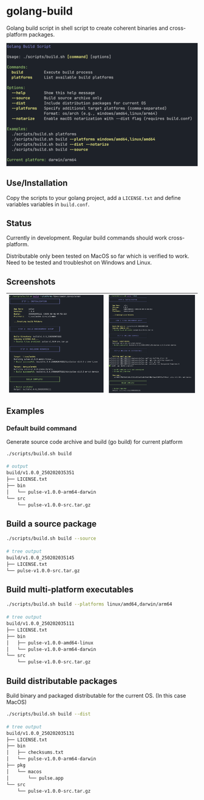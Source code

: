 # golang-build

Golang build script in shell script to create coherent binaries and cross-platform packages.

![Screenshot 1](screenshot-1.png)


## Use/Installation
Copy the scripts to your golang project, add a `LICENSE.txt` and define variables variables in `build.conf`.

## Status
Currently in development. Regular build commands should work cross-platform. 

Distributable only been tested on MacOS so far which is verified to work. Need to be tested and troubleshot on Windows and Linux.


## Screenshots

|![Screenshot 2](screenshot-2.png)|![Screenshot 3](screenshot-3.png)|
|-|-|



## Examples

### Default build command
Generate source code archive and build (go build) for current platform
```bash
./scripts/build.sh build

# output
build/v1.0.0_250202035351
├── LICENSE.txt
├── bin
│   └── pulse-v1.0.0-arm64-darwin
└── src
    └── pulse-v1.0.0-src.tar.gz
```


## Build a source package
```bash
./scripts/build.sh build --source

# tree output
build/v1.0.0_250202035145
├── LICENSE.txt
└── pulse-v1.0.0-src.tar.gz
```


## Build multi-platform executables
```bash
./scripts/build.sh build --platforms linux/amd64,darwin/arm64

# tree output
build/v1.0.0_250202035111
├── LICENSE.txt
├── bin
│   ├── pulse-v1.0.0-amd64-linux
│   └── pulse-v1.0.0-arm64-darwin
└── src
    └── pulse-v1.0.0-src.tar.gz
```


## Build distributable packages
Build binary and packaged distributable for the current OS. (In this case MacOS)

```bash
./scripts/build.sh build --dist

# tree output
build/v1.0.0_250202035131
├── LICENSE.txt
├── bin
│   ├── checksums.txt
│   └── pulse-v1.0.0-arm64-darwin
├── pkg
│   └── macos
│       └── pulse.app
└── src
    └── pulse-v1.0.0-src.tar.gz
```